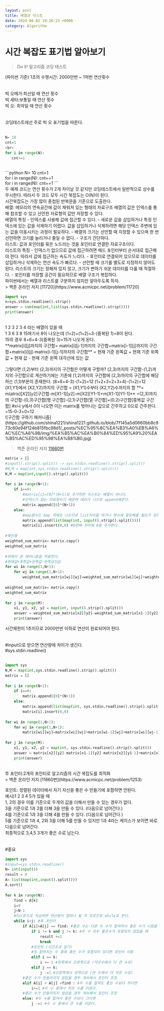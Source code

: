 ```yaml
---
layout: post
title: 배열과 리스트
date: 2024-06-02 19:20:23 +0900
category: Algorithm
---
```

# 시간 복잡도 표기법 알아보기
> Do it! 알고리즘 코딩 테스트 

(파이썬 기준) 1초의 수행시간: 2000만번 ~ 1억번 연산횟수  
<br>  
빅 오메가:최선일 때 연산 횟수  
빅 세타:보통일 때 연산 횟수  
빅 오: 최악일 때 연산 횟수  
<br>  
코딩테스트에선 주로 빅 오 표기법을 따른다.  
<br>
```python
N= 10
cnt=1
<br>
for i in range(N):
   cnt+=1
```  
<br>  
```python
N= 10
cnt=1
<br>
for i in range(N):
   cnt+=1
<br>
for i in range(N):
   cnt+=1
```  
<br>  
두 예제 코드는 연산 횟수가 2개 차이날 것 같지만  
코딩테스트에서 일반적으로 상수를 무시한다.
따라서 두 코드 모두 시간 복잡도는 O(N)이 된다.  
<br>  
시간복잡도는 가장 많이 중첩된 반복문을 기준으로 도출한다.  
<br>
배열: 메모리의 연속공간에 값이 채워져 있는 형태의 자료구조  
배열의 값은 인덱스를 통해 참조할 수 있고 선언한 자료형의 값만 저장할 수 있다.  
<br>  
배열의 특징  
- 인덱스를 사용해 값에 접근할 수 있다.  
- 새로운 값을 삽입하거나 특정 인덱스에 있는 값을 삭제하기 어렵다. 값을 삽입하거나 삭제하려면 해당 인덱스 주변에 있는 값을 이동시키는 과정이 필요하다.  
- 배열의 크기는 선언할 때 지정할 수 있으며 한 번 선언하면 크기를 늘리거나 줄일 수 없다.  
- 구조가 간단하다.  
<br>  
리스트: 값과 포인터를 묶은 노드라는 것을 포인터로 연결한 자료구조이다.  
<br>
리스트의 특징  
- 인덱스가 없으므로 값에 접근하려면 헤드 포인터부터 순서대로 접근해야 한다. 따라서 값에 접근하는 속도가 느리다.  
- 포인터로 연결되어 있으므로 데이터를 삽입하거나 삭제하는 연산 속도가 빠르다.  
- 선언할 때 크기를 별도로 지정하지 않아도 된다. 리스트의 크기는 정해져 있지 않고, 크기가 변하기 쉬운 데이터를 다룰 때 적절하다.  
- 포인터를 저장할 공간이 필요하므로 배열 구조가 복잡하다.  
<br>  
파이썬에서는 배열과 리스트를 구분하지 않지만 알아두도록 하자.  
<br>   
> 백준 온라인 저지 [11720](https://www.acmicpc.net/problem/11720)  

```python
import sys
n=sys.stdin.readline().strip()
answer = sum(map(int,list(sys.stdin.readline().strip())))
print(answer)
```
<br>
1 2 3  
2 3 4 라는 배열이 있을 때  
<br>  
1 3 6  
3 8 15여기서 8이 나오는데  
(1+2)+(1+2)+3-(중복된 1)=8이 된다.  
<br>  
15의 경우  
8+6+4-3(중복된 3)=15가 나오게 된다. 
<br>
**matrix[i][j]까지의 구간합= matrix[i][j-1]까지의 구간합+matrix[i-1][j]까지의 구간합+matrix[i][j]-matrix[i-1][j-1]까지의 구간합**  
                         = 현재 기준 왼쪽값 + 현재 기준 위쪽 값 + 현재 값 - 현재 기준 왼쪽 대각선에 있는 값  
<br>
<br>                           
그렇다면 (1,2)부터 (2,3)까지의 구간합은 어떻게 구할까?  
(2,3)까지의 구간합-(1,2)까지의 구간합으로 계산하기에는 기존에 (1,2)까지의 구간합에 (2,3)까지의 구간합에 해당하는 (1,1)부분이 존재한다. 
(8+6+4-3)-(1+2)=12  
(1+2+3+2+3+4)-(1+2)=12  
<br>  
(X1,Y1)에서 (X2,Y2)까지의 구간합 = (X1,Y1)수부터 (X2,Y2)수까지의 합  
                               **= m(atrix)[X2][y2]구간합-m[X1-1][y2]-m[X2][Y1-1]+m[X1-1][Y1-1]**  
                                 =(2,3)까지의 구간합-(0,3)구간합[행 구간합]-(2,1)구간합[열 구간합]+(0,2)구간합[중복값 구간합]  
                                 #x나 y에서 0이 나오면 이는 matrix를 벗어나는 값으로 간주하고 0으로 간주한다.  
                                 =15-0-3+0=12   
<br>
![구간합 구하기 매커니즘](https://github.com/shina1221/shina1221.github.io/blob/7f145a5d0660bb8c973c60e94f124b815fbc98d1/_posts/%EC%95%8C%EA%B3%A0%EB%A6%AC%EC%A6%98/img/%EA%B5%AC%EA%B0%84%ED%95%A9%20%EA%B5%AC%ED%95%98%EA%B8%B0.jpg)
<br>

> 백준 온라인 저지 [11660번](https://www.acmicpc.net/problem/11660)   

```python
matrix = []
#input().strip().split() -> sys.stdin.readline().strip().split() 
#N,M = map(int,sys.stdin.readline().strip().split())
N,M = map(int,input().strip().split())

for i in range(N+1):
    if i==0:
        #matrix[i]=[0]*(N+1)로 추가하면 리스트는 배열이 아니다. 
        #인덱스가 없는 자료형이기 때문에 에러가 나므로 append해준다. 
        matrix.append([0]*(N+1))
    else:
        #map함수는 map 객체로 나오므로 list처리를 하거나 변수에 할당해줄 필요가 있다. 
        matrix.append(list(map(int, input().strip().split())))
        matrix[i].insert(0,0) #0번째 자리에 0을 추가한다.

#확인용        
weighted_sum_matrix= matrix.copy()
weighted_sum_matrix    

#위에서 본 매커니즘을 적용한다. 
#현재값+위쪽값+왼쪽값-왼쪽상단값
for wi in range(1,N+1):
    for wj in range(1,N+1):
        weighted_sum_matrix[wi][wj]=weighted_sum_matrix[wi][wj]+weighted_sum_matrix[wi-1][wj]+weighted_sum_matrix[wi][wj-1]-weighted_sum_matrix[wi-1][wj-1] 

weighted_sum_matrix= matrix.copy()
weighted_sum_matrix    

for j in range(M):
    x1, y1, x2, y2 = map(int, input().strip().split())
    answer = weighted_sum_matrix[x2][y2]-weighted_sum_matrix[x1-1][y2]-weighted_sum_matrix[x2][y1-1]+weighted_sum_matrix[x1-1][y1-1]
    print(answer)
```
시간제한이 1초이므로 2000만번 이하로 연산이 완료되어야 한다.  
<br>  
#input으로 받으면 연산량에 차이가 생긴다.  
#sys.stdin.readline()  
<br>  
```python
import sys
N,M = map(int,sys.stdin.readline().strip().split())
matrix = []

for i in range(N+1):
    if i==0:
        matrix.append([0]*(N+1))
    else:
        matrix.append(list(map(int, sys.stdin.readline().strip().split())))
        matrix[i].insert(0,0) 
            
for wi in range(1,N+1):
    for wj in range(1,N+1):
        matrix[wi][wj]=matrix[wi][wj]+matrix[wi-1][wj]+matrix[wi][wj-1]-matrix[wi-1][wj-1] 
        
for j in range(M):
    x1, y1, x2, y2 = map(int, sys.stdin.readline().strip().split())
    answer = matrix[x2][y2]-matrix[x1-1][y2]-matrix[x2][y1-1]+matrix[x1-1][y1-1]
    print(answer)
```
<br>  
투 포인터:2개의 포인터로 알고리즘의 시간 복잡도를 최적화  
<br>  
> 백준 온라인 저지 [11660번](https://www.acmicpc.net/problem/1253)   

포인트: 정렬된 데이터에서 자기 자신을 좋은 수 만들기에 포함하면 안된다.  
예시)1 2 3 4 5가 있을 때   
1, 2의 경우 이를 기준으로 두개의 값을 더해서 만들 수 있는 경우가 없다.  
3을 기준으로 1과 2를 더해 3을 만들 수 있다. (다음으로 넘어간다.)  
4를 기준으로 1과 3을 더해 4를 만들 수 있다. (다음으로 넘어간다.)  
5를 기준으로 1과 4, 2와 3을 더해 5를 만들 수 있지만 1과 4라는 케이스가 보이면 바로 다음으로 넘어간다.  
최종적으로 3,4,5 3개가 좋은 수로 남는다.  
<br>  
#중요
```python
import sys
#input=sys.stdin.readline()
N= int(input())
result = 0
A= list(map(int,input().split()))
A.sort()

for k in range(N):
    find = A[k]
    i=0
    j=N-1
    #for문으로 작성하면 연산량이 얼마나 될 지 모르므로 while로 한다. 
    while i<j: #투 포인터
        if A[i]+A[j] == find: #좋은 수는 다른 두 수가 합쳐져서 좋은 수가 나왔을 때 
            if i != k and j != k: #두 수 모두 좋은수가 포함되지 않았을 때  
                result +=1
                break
            #포인트 (시간초과 잡기)
            #두 합쳐지는 수 중에 좋은 수가 포함되어 있다면 포인터 이동 
            elif i == k: 
                i += 1 #왼쪽에서 오른쪽으로 (작은수에서 더 큰 수로)
            elif j == k: 
                j -=1 #오른쪽에서 왼쪽으로 (큰 수에서 더 작은 수로)
        #좋은 수가 만들어지지 않았을 경우 계속해서 포인터 조정
        elif A[i] + A[j] <find : #두 수를 합쳐도 좋은 수보다 작다면 
            i+=1 #두 수 중에서 작은 수를 키운다. 
        #좋은 수가 만들어지지 않았을 경우 계속해서 포인터 조정
        else: #두 수를 합쳐서 좋은 수보다 크다면 
            j -=1 #두 수 중에서 큰 수를 키운다. 
```

